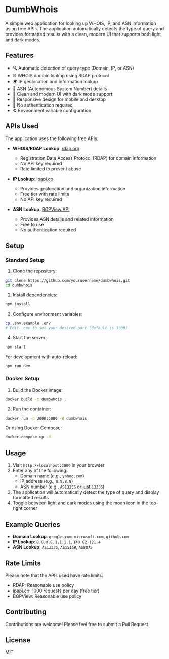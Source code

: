 # DumbWhois

A simple web application for looking up WHOIS, IP, and ASN information using free APIs. The application automatically detects the type of query and provides formatted results with a clean, modern UI that supports both light and dark modes.

## Features

- 🔍 Automatic detection of query type (Domain, IP, or ASN)
- 🌐 WHOIS domain lookup using RDAP protocol
- 🌍 IP geolocation and information lookup
- 🔢 ASN (Autonomous System Number) details
- 🎨 Clean and modern UI with dark mode support
- 📱 Responsive design for mobile and desktop
- 🚫 No authentication required
- ⚙️ Environment variable configuration

## APIs Used

The application uses the following free APIs:

- **WHOIS/RDAP Lookup**: [rdap.org](https://rdap.org)
  - Registration Data Access Protocol (RDAP) for domain information
  - No API key required
  - Rate limited to prevent abuse

- **IP Lookup**: [ipapi.co](https://ipapi.co)
  - Provides geolocation and organization information
  - Free tier with rate limits
  - No API key required

- **ASN Lookup**: [BGPView API](https://bgpview.docs.apiary.io/)
  - Provides ASN details and related information
  - Free to use
  - No authentication required

## Setup

### Standard Setup

1. Clone the repository:
```bash
git clone https://github.com/yourusername/dumbwhois.git
cd dumbwhois
```

2. Install dependencies:
```bash
npm install
```

3. Configure environment variables:
```bash
cp .env.example .env
# Edit .env to set your desired port (default is 3000)
```

4. Start the server:
```bash
npm start
```

For development with auto-reload:
```bash
npm run dev
```

### Docker Setup

1. Build the Docker image:
```bash
docker build -t dumbwhois .
```

2. Run the container:
```bash
docker run -p 3000:3000 -d dumbwhois
```

Or using Docker Compose:
```bash
docker-compose up -d
```

## Usage

1. Visit `http://localhost:3000` in your browser
2. Enter any of the following:
   - Domain name (e.g., `yahoo.com`)
   - IP address (e.g., `8.8.8.8`)
   - ASN number (e.g., `AS13335` or just `13335`)
3. The application will automatically detect the type of query and display formatted results
4. Toggle between light and dark modes using the moon icon in the top-right corner

## Example Queries

- **Domain Lookup**: `google.com`, `microsoft.com`, `github.com`
- **IP Lookup**: `8.8.8.8`, `1.1.1.1`, `140.82.121.4`
- **ASN Lookup**: `AS13335`, `AS15169`, `AS8075`

## Rate Limits

Please note that the APIs used have rate limits:
- RDAP: Reasonable use policy
- ipapi.co: 1000 requests per day (free tier)
- BGPView: Reasonable use policy

## Contributing

Contributions are welcome! Please feel free to submit a Pull Request.

## License

MIT 